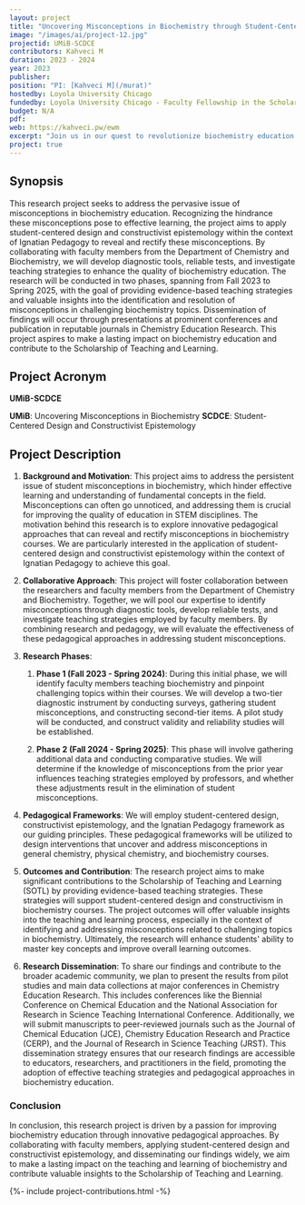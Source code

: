 ```yaml
---
layout: project
title: "Uncovering Misconceptions in Biochemistry through Student-Centered Design and Constructivist Epistemology"
image: "/images/ai/project-12.jpg"
projectid: UMiB-SCDCE
contributors: Kahveci M
duration: 2023 - 2024
year: 2023
publisher:
position: "PI: [Kahveci M](/murat)"
hostedby: Loyola University Chicago
fundedby: Loyola University Chicago - Faculty Fellowship in the Scholarship of Teaching and Learning ([SOTL](/gde))
budget: N/A
pdf:
web: https://kahveci.pw/ewm
excerpt: "Join us in our quest to revolutionize biochemistry education! Our project, UMiB-SCDCE, aims to uncover and address misconceptions in biochemistry through innovative pedagogical methods. By combining Student-Centered Design and Constructivist Epistemology within the [Ignatian Pedagogy](https://www.luc.edu/fcip/ignatianpedagogy/whatisignatianpedagogy/) framework, we are dedicated to enhancing the quality of biochemistry education. Collaborating with experts in the field, we'll develop diagnostic tools, reliable tests, and investigate teaching strategies to transform the learning experience. Stay tuned as we share our findings at conferences and in reputable journals, contributing to the Scholarship of Teaching and Learning. Together, let's create a brighter future for biochemistry education."
project: true
---
```


## Synopsis

This research project seeks to address the pervasive issue of misconceptions in biochemistry education. Recognizing the hindrance these misconceptions pose to effective learning, the project aims to apply student-centered design and constructivist epistemology within the context of Ignatian Pedagogy to reveal and rectify these misconceptions. By collaborating with faculty members from the Department of Chemistry and Biochemistry, we will develop diagnostic tools, reliable tests, and investigate teaching strategies to enhance the quality of biochemistry education. The research will be conducted in two phases, spanning from Fall 2023 to Spring 2025, with the goal of providing evidence-based teaching strategies and valuable insights into the identification and resolution of misconceptions in challenging biochemistry topics. Dissemination of findings will occur through presentations at prominent conferences and publication in reputable journals in Chemistry Education Research. This project aspires to make a lasting impact on biochemistry education and contribute to the Scholarship of Teaching and Learning.

## Project Acronym

**UMiB-SCDCE**

**UMiB**: Uncovering Misconceptions in Biochemistry
**SCDCE**: Student-Centered Design and Constructivist Epistemology

## Project Description

1. **Background and Motivation**: This project aims to address the persistent issue of student misconceptions in biochemistry, which hinder effective learning and understanding of fundamental concepts in the field. Misconceptions can often go unnoticed, and addressing them is crucial for improving the quality of education in STEM disciplines. The motivation behind this research is to explore innovative pedagogical approaches that can reveal and rectify misconceptions in biochemistry courses. We are particularly interested in the application of student-centered design and constructivist epistemology within the context of Ignatian Pedagogy to achieve this goal.

2. **Collaborative Approach**: This project will foster collaboration between the researchers and faculty members from the Department of Chemistry and Biochemistry. Together, we will pool our expertise to identify misconceptions through diagnostic tools, develop reliable tests, and investigate teaching strategies employed by faculty members. By combining research and pedagogy, we will evaluate the effectiveness of these pedagogical approaches in addressing student misconceptions.

3. **Research Phases**: 
   1. **Phase 1 (Fall 2023 - Spring 2024)**: During this initial phase, we will identify faculty members teaching biochemistry and pinpoint challenging topics within their courses. We will develop a two-tier diagnostic instrument by conducting surveys, gathering student misconceptions, and constructing second-tier items. A pilot study will be conducted, and construct validity and reliability studies will be established.

   2. **Phase 2 (Fall 2024 - Spring 2025)**: This phase will involve gathering additional data and conducting comparative studies. We will determine if the knowledge of misconceptions from the prior year influences teaching strategies employed by professors, and whether these adjustments result in the elimination of student misconceptions.

4. **Pedagogical Frameworks**: We will employ student-centered design, constructivist epistemology, and the Ignatian Pedagogy framework as our guiding principles. These pedagogical frameworks will be utilized to design interventions that uncover and address misconceptions in general chemistry, physical chemistry, and biochemistry courses.

5. **Outcomes and Contribution**: The research project aims to make significant contributions to the Scholarship of Teaching and Learning (SOTL) by providing evidence-based teaching strategies. These strategies will support student-centered design and constructivism in biochemistry courses. The project outcomes will offer valuable insights into the teaching and learning process, especially in the context of identifying and addressing misconceptions related to challenging topics in biochemistry. Ultimately, the research will enhance students' ability to master key concepts and improve overall learning outcomes.

6. **Research Dissemination**: To share our findings and contribute to the broader academic community, we plan to present the results from pilot studies and main data collections at major conferences in Chemistry Education Research. This includes conferences like the Biennial Conference on Chemical Education and the National Association for Research in Science Teaching International Conference. Additionally, we will submit manuscripts to peer-reviewed journals such as the Journal of Chemical Education (JCE), Chemistry Education Research and Practice (CERP), and the Journal of Research in Science Teaching (JRST). This dissemination strategy ensures that our research findings are accessible to educators, researchers, and practitioners in the field, promoting the adoption of effective teaching strategies and pedagogical approaches in biochemistry education.

### Conclusion

In conclusion, this research project is driven by a passion for improving biochemistry education through innovative pedagogical approaches. By collaborating with faculty members, applying student-centered design and constructivist epistemology, and disseminating our findings widely, we aim to make a lasting impact on the teaching and learning of biochemistry and contribute valuable insights to the Scholarship of Teaching and Learning.

{%- include project-contributions.html -%}
